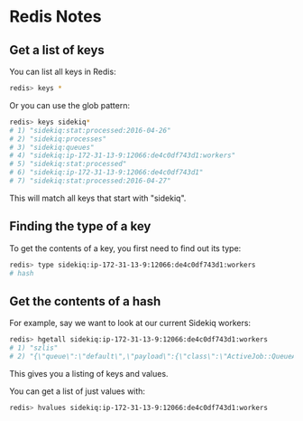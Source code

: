 # Redis Notes

## Get a list of keys

You can list all keys in Redis:

```bash
redis> keys *
```

Or you can use the glob pattern:

```bash
redis> keys sidekiq*
# 1) "sidekiq:stat:processed:2016-04-26"
# 2) "sidekiq:processes"
# 3) "sidekiq:queues"
# 4) "sidekiq:ip-172-31-13-9:12066:de4c0df743d1:workers"
# 5) "sidekiq:stat:processed"
# 6) "sidekiq:ip-172-31-13-9:12066:de4c0df743d1"
# 7) "sidekiq:stat:processed:2016-04-27"
```

This will match all keys that start with "sidekiq".

## Finding the type of a key

To get the contents of a key, you first need to find out its type:

```bash
redis> type sidekiq:ip-172-31-13-9:12066:de4c0df743d1:workers
# hash
```

## Get the contents of a hash

For example, say we want to look at our current Sidekiq workers:

```bash
redis> hgetall sidekiq:ip-172-31-13-9:12066:de4c0df743d1:workers
# 1) "szlis"
# 2) "{\"queue\":\"default\",\"payload\":{\"class\":\"ActiveJob::QueueAdapters::SidekiqAdapter::JobWrapper\",\"wrapped\":\"CreateForecastJobForTrancheVersion\",\"queue\":\"default\",\"args\":[{\"job_class\":\"CreateForecastJobForTrancheVersion\",\"job_id\":\"70c29af0-196a-4902-b035-02808291ac38\",\"queue_name\":\"default\",\"arguments\":[8],\"locale\":\"en\"}],\"retry\":true,\"jid\":\"304a418b3cb89bdcef7e7ace\",\"created_at\":1461714639.5868776,\"enqueued_at\":1461714639.5869234},\"run_at\":1461714641}"
```

This gives you a listing of keys and values.  

You can get a list of just values with:

```bash
redis> hvalues sidekiq:ip-172-31-13-9:12066:de4c0df743d1:workers
```